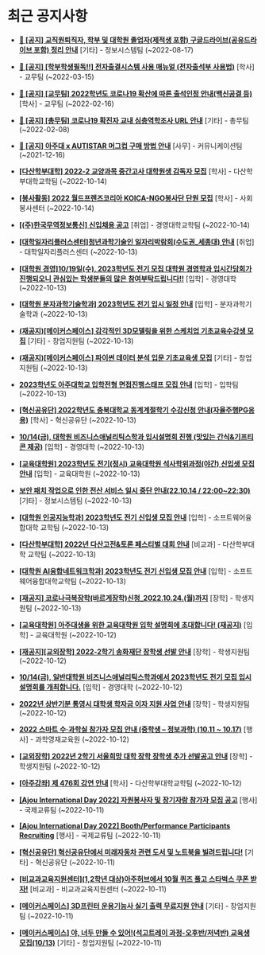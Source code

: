 # 최근 공지사항

* **[📌 [공지] 교직원퇴직자, 학부 및 대학원 졸업자(제적생 포함) 구글드라이브(공유드라이브 포함) 정리 안내](http://ajou.ac.kr/kr/ajou/notice.do?mode=view&amp;articleNo=202858&amp;article.offset=0&amp;articleLimit=30)**
 [기타] - 정보시스템팀 (~2022-08-17)

* **[📌 [공지] [학부학생필독!!] 전자출결시스템 사용 매뉴얼 (전자출석부 사용법)](http://ajou.ac.kr/kr/ajou/notice.do?mode=view&amp;articleNo=192571&amp;article.offset=0&amp;articleLimit=30)**
 [학사] - 교무팀 (~2022-03-15)

* **[📌 [공지] [교무팀] 2022학년도 코로나19 확산에 따른 출석인정 안내(백신공결 등)](http://ajou.ac.kr/kr/ajou/notice.do?mode=view&amp;articleNo=180913&amp;article.offset=0&amp;articleLimit=30)**
 [학사] - 교무팀 (~2022-02-16)

* **[📌 [공지] [총무팀] 코로나19 확진자 교내 심층역학조사 URL 안내](http://ajou.ac.kr/kr/ajou/notice.do?mode=view&amp;articleNo=180493&amp;article.offset=0&amp;articleLimit=30)**
 [기타] - 총무팀 (~2022-02-08)

* **[📌 [공지] 아주대 x AUTISTAR 머그컵 구매 방법 안내](http://ajou.ac.kr/kr/ajou/notice.do?mode=view&amp;articleNo=147976&amp;article.offset=0&amp;articleLimit=30)**
 [사무] - 커뮤니케이션팀 (~2021-12-16)

* **[[다산학부대학] 2022-2 교양과목 중간고사 대학원생 감독자 모집](http://ajou.ac.kr/kr/ajou/notice.do?mode=view&amp;articleNo=205061&amp;article.offset=0&amp;articleLimit=30)**
 [학사] - 다산학부대학교학팀 (~2022-10-14)

* **[[봉사활동] 2022 월드프렌즈코리아 KOICA-NGO봉사단 단원 모집](http://ajou.ac.kr/kr/ajou/notice.do?mode=view&amp;articleNo=205060&amp;article.offset=0&amp;articleLimit=30)**
 [학사] - 사회봉사센터 (~2022-10-14)

* **[[(주)한국무역정보통신] 신입채용 공고](http://ajou.ac.kr/kr/ajou/notice.do?mode=view&amp;articleNo=205051&amp;article.offset=0&amp;articleLimit=30)**
 [취업] - 경영대학교학팀 (~2022-10-14)

* **[[대학일자리플러스센터]청년과학기술인 일자리박람회(수도권_세종대) 안내](http://ajou.ac.kr/kr/ajou/notice.do?mode=view&amp;articleNo=205037&amp;article.offset=0&amp;articleLimit=30)**
 [취업] - 대학일자리플러스센터 (~2022-10-13)

* **[[대학원 경영]10/19일(수), 2023학년도 전기 모집 대학원 경영학과 입시간담회가 진행되오니 관심있는 학생분들의 많은 참여부탁드립니다!!](http://ajou.ac.kr/kr/ajou/notice.do?mode=view&amp;articleNo=205035&amp;article.offset=0&amp;articleLimit=30)**
 [입학] - 경영대학 (~2022-10-13)

* **[[대학원 분자과학기술학과] 2023학년도 전기 입시 일정 안내](http://ajou.ac.kr/kr/ajou/notice.do?mode=view&amp;articleNo=205030&amp;article.offset=0&amp;articleLimit=30)**
 [입학] - 분자과학기술학과 (~2022-10-13)

* **[(재공지)[메이커스페이스] 감각적인 3D모델링을 위한 스케치업 기초교육수강생 모집](http://ajou.ac.kr/kr/ajou/notice.do?mode=view&amp;articleNo=205026&amp;article.offset=0&amp;articleLimit=30)**
 [기타] - 창업지원팀 (~2022-10-13)

* **[(재공지)[메이커스페이스] 파이썬 데이터 분석 입문 기초교육생 모집](http://ajou.ac.kr/kr/ajou/notice.do?mode=view&amp;articleNo=205025&amp;article.offset=0&amp;articleLimit=30)**
 [기타] - 창업지원팀 (~2022-10-13)

* **[2023학년도 아주대학교 입학전형 면접진행스태프 모집 안내](http://ajou.ac.kr/kr/ajou/notice.do?mode=view&amp;articleNo=205023&amp;article.offset=0&amp;articleLimit=30)**
 [입학] - 입학팀 (~2022-10-13)

* **[[혁신공유단] 2022학년도 충북대학교 동계계절학기 수강신청 안내(자율주행PG응용)](http://ajou.ac.kr/kr/ajou/notice.do?mode=view&amp;articleNo=204993&amp;article.offset=0&amp;articleLimit=30)**
 [학사] - 혁신공유단 (~2022-10-13)

* **[10/14(금), 대학원 비즈니스애널리틱스학과 입시설명회 진행 (맛있는 간식&amp;기프티콘 제공)](http://ajou.ac.kr/kr/ajou/notice.do?mode=view&amp;articleNo=204991&amp;article.offset=0&amp;articleLimit=30)**
 [입학] - 경영대학 (~2022-10-13)

* **[[교육대학원] 2023학년도 전기(정시) 교육대학원 석사학위과정(야간) 신입생 모집 안내](http://ajou.ac.kr/kr/ajou/notice.do?mode=view&amp;articleNo=204990&amp;article.offset=0&amp;articleLimit=30)**
 [입학] - 교육대학원 (~2022-10-13)

* **[보안 패치 작업으로 인한 전산 서비스 일시 중단 안내(22.10.14 / 22:00~22:30)](http://ajou.ac.kr/kr/ajou/notice.do?mode=view&amp;articleNo=204983&amp;article.offset=0&amp;articleLimit=30)**
 [기타] - 정보시스템팀 (~2022-10-13)

* **[[대학원 인공지능학과] 2023학년도 전기 신입생 모집 안내](http://ajou.ac.kr/kr/ajou/notice.do?mode=view&amp;articleNo=204982&amp;article.offset=0&amp;articleLimit=30)**
 [입학] - 소프트웨어융합대학 교학팀 (~2022-10-13)

* **[[다산학부대학] 2022년 다산고전&amp;토론 페스티벌 대회 안내](http://ajou.ac.kr/kr/ajou/notice.do?mode=view&amp;articleNo=204979&amp;article.offset=0&amp;articleLimit=30)**
 [비교과] - 다산학부대학 교학팀 (~2022-10-13)

* **[[대학원 AI융합네트워크학과] 2023학년도 전기 신입생 모집 안내](http://ajou.ac.kr/kr/ajou/notice.do?mode=view&amp;articleNo=204978&amp;article.offset=0&amp;articleLimit=30)**
 [입학] - 소프트웨어융합대학교학팀 (~2022-10-13)

* **[[재공지] 코로나극복장학(바르게장학)신청_2022.10.24.(월)까지](http://ajou.ac.kr/kr/ajou/notice.do?mode=view&amp;articleNo=204977&amp;article.offset=0&amp;articleLimit=30)**
 [장학] - 학생지원팀 (~2022-10-13)

* **[[교육대학원] 아주대생을 위한 교육대학원 입학 설명회에 초대합니다! (재공지)](http://ajou.ac.kr/kr/ajou/notice.do?mode=view&amp;articleNo=204974&amp;article.offset=0&amp;articleLimit=30)**
 [입학] - 교육대학원 (~2022-10-12)

* **[[재공지][교외장학] 2022-2학기 송화재단 장학생 선발 안내](http://ajou.ac.kr/kr/ajou/notice.do?mode=view&amp;articleNo=204959&amp;article.offset=0&amp;articleLimit=30)**
 [장학] - 학생지원팀 (~2022-10-12)

* **[10/14(금), 일반대학원 비즈니스애널리틱스학과에서 2023학년도 전기 모집 입시설명회를 개최합니다.](http://ajou.ac.kr/kr/ajou/notice.do?mode=view&amp;articleNo=204951&amp;article.offset=0&amp;articleLimit=30)**
 [입학] - 경영대학 (~2022-10-12)

* **[2022년 상반기분 통영시 대학생 학자금 이자 지원 사업 안내](http://ajou.ac.kr/kr/ajou/notice.do?mode=view&amp;articleNo=204946&amp;article.offset=0&amp;articleLimit=30)**
 [장학] - 학생지원팀 (~2022-10-12)

* **[2022 스마트 수·과학실 참가자 모집 안내 (중학생 – 정보과학) (10.11 ~ 10.17)](http://ajou.ac.kr/kr/ajou/notice.do?mode=view&amp;articleNo=204943&amp;article.offset=0&amp;articleLimit=30)**
 [행사] - 과학영재교육원 (~2022-10-12)

* **[[교외장학] 2022년 2학기 서울희망 대학 장학 장학생 추가 선발공고 안내](http://ajou.ac.kr/kr/ajou/notice.do?mode=view&amp;articleNo=204925&amp;article.offset=0&amp;articleLimit=30)**
 [장학] - 학생지원팀 (~2022-10-12)

* **[[아주강좌] 제 476회 강연 안내](http://ajou.ac.kr/kr/ajou/notice.do?mode=view&amp;articleNo=204924&amp;article.offset=0&amp;articleLimit=30)**
 [학사] - 다산학부대학교학팀 (~2022-10-12)

* **[[Ajou International Day 2022] 자원봉사자 및 장기자랑 참가자 모집 공고](http://ajou.ac.kr/kr/ajou/notice.do?mode=view&amp;articleNo=204915&amp;article.offset=0&amp;articleLimit=30)**
 [행사] - 국제교류팀 (~2022-10-11)

* **[[Ajou International Day 2022] Booth/Performance Participants Recruiting](http://ajou.ac.kr/kr/ajou/notice.do?mode=view&amp;articleNo=204914&amp;article.offset=0&amp;articleLimit=30)**
 [행사] - 국제교류팀 (~2022-10-11)

* **[[혁신공유단] 혁신공유단에서 미래자동차 관련 도서 및 노트북을 빌려드립니다!](http://ajou.ac.kr/kr/ajou/notice.do?mode=view&amp;articleNo=204913&amp;article.offset=0&amp;articleLimit=30)**
 [기타] - 혁신공유단 (~2022-10-11)

* **[[비교과교육지원센터](1,2학년 대상)아주허브에서 10월 퀴즈 풀고 스타벅스 쿠폰 받자!](http://ajou.ac.kr/kr/ajou/notice.do?mode=view&amp;articleNo=204912&amp;article.offset=0&amp;articleLimit=30)**
 [비교과] - 비교과교육지원센터 (~2022-10-11)

* **[[메이커스페이스] 3D프린터 운용기능사 실기 출력 무료지원 안내](http://ajou.ac.kr/kr/ajou/notice.do?mode=view&amp;articleNo=204907&amp;article.offset=0&amp;articleLimit=30)**
 [기타] - 창업지원팀 (~2022-10-11)

* **[[메이커스페이스] 야, 너두 만들 수 있어!(석고트레이 과정-오후반/저녁반) 교육생 모집(10/13)](http://ajou.ac.kr/kr/ajou/notice.do?mode=view&amp;articleNo=204906&amp;article.offset=0&amp;articleLimit=30)**
 [기타] - 창업지원팀 (~2022-10-11)

